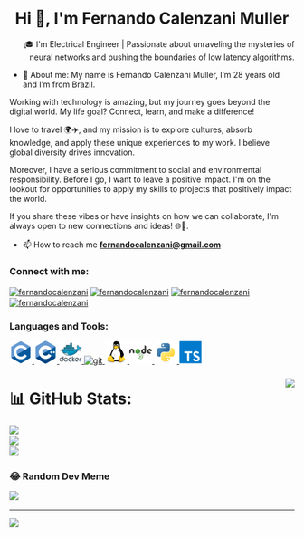 <h1 align="center">Hi 👋, I'm Fernando Calenzani Muller</h1>
<p align="right">🎓 I'm Electrical Engineer | Passionate about unraveling the mysteries of neural networks and pushing the boundaries of low latency algorithms.</p>

- 💬 About me: My name is Fernando Calenzani Muller, I’m 28 years old and I’m from Brazil.

Working with technology is amazing, but my journey goes beyond the digital world. My life goal? Connect, learn, and make a difference!

I love to travel 🌍✈️, and my mission is to explore cultures, absorb knowledge, and apply these unique experiences to my work. I believe global diversity drives innovation.

Moreover, I have a serious commitment to social and environmental responsibility. Before I go, I want to leave a positive impact. I'm on the lookout for opportunities to apply my skills to projects that positively impact the world.

If you share these vibes or have insights on how we can collaborate, I'm always open to new connections and ideas! 🌐🌟.

- 📫 How to reach me **fernandocalenzani@gmail.com**

<h3 align="left">Connect with me:</h3>
<p align="left">
<a href="https://linkedin.com/in/fernandocalenzani" target="blank"><img align="center" src="https://raw.githubusercontent.com/rahuldkjain/github-profile-readme-generator/master/src/images/icons/Social/linked-in-alt.svg" alt="fernandocalenzani" height="30" width="40" /></a>
<a href="https://fb.com/fernandocalenzani" target="blank"><img align="center" src="https://raw.githubusercontent.com/rahuldkjain/github-profile-readme-generator/master/src/images/icons/Social/facebook.svg" alt="fernandocalenzani" height="30" width="40" /></a>
<a href="https://instagram.com/fernandocalenzani" target="blank"><img align="center" src="https://raw.githubusercontent.com/rahuldkjain/github-profile-readme-generator/master/src/images/icons/Social/instagram.svg" alt="fernandocalenzani" height="30" width="40" /></a>
<a href="https://discord.gg/fernandocalenzani" target="blank"><img align="center" src="https://raw.githubusercontent.com/rahuldkjain/github-profile-readme-generator/master/src/images/icons/Social/discord.svg" alt="fernandocalenzani" height="30" width="40" /></a>
</p>

<h3 align="left">Languages and Tools:</h3>
<p align="left"> <a href="https://www.cprogramming.com/" target="_blank" rel="noreferrer"> <img src="https://raw.githubusercontent.com/devicons/devicon/master/icons/c/c-original.svg" alt="c" width="40" height="40"/> </a> <a href="https://www.w3schools.com/cpp/" target="_blank" rel="noreferrer"> <img src="https://raw.githubusercontent.com/devicons/devicon/master/icons/cplusplus/cplusplus-original.svg" alt="cplusplus" width="40" height="40"/> </a> <a href="https://www.docker.com/" target="_blank" rel="noreferrer"> <img src="https://raw.githubusercontent.com/devicons/devicon/master/icons/docker/docker-original-wordmark.svg" alt="docker" width="40" height="40"/> </a> <a href="https://git-scm.com/" target="_blank" rel="noreferrer"> <img src="https://www.vectorlogo.zone/logos/git-scm/git-scm-icon.svg" alt="git" width="40" height="40"/> </a> <a href="https://www.linux.org/" target="_blank" rel="noreferrer"> <img src="https://raw.githubusercontent.com/devicons/devicon/master/icons/linux/linux-original.svg" alt="linux" width="40" height="40"/> </a> <a href="https://nodejs.org" target="_blank" rel="noreferrer"> <img src="https://raw.githubusercontent.com/devicons/devicon/master/icons/nodejs/nodejs-original-wordmark.svg" alt="nodejs" width="40" height="40"/> </a> <a href="https://www.python.org" target="_blank" rel="noreferrer"> <img src="https://raw.githubusercontent.com/devicons/devicon/master/icons/python/python-original.svg" alt="python" width="40" height="40"/> </a> <a href="https://www.typescriptlang.org/" target="_blank" rel="noreferrer"> <img src="https://raw.githubusercontent.com/devicons/devicon/master/icons/typescript/typescript-original.svg" alt="typescript" width="40" height="40"/> </a> </p>


###

<img align="right" height="150" src="https://i.pinimg.com/originals/ab/53/c3/ab53c3258caa5c3c691b4de46cb5ad88.gif"  />

###


# 📊 GitHub Stats:
![](https://github-readme-stats.vercel.app/api?username=fernandocalenzani&theme=blue-green&hide_border=true&include_all_commits=true&count_private=true)<br/>
![](https://github-readme-streak-stats.herokuapp.com/?user=fernandocalenzani&theme=blue-green&hide_border=true)<br/>
![](https://github-readme-stats.vercel.app/api/top-langs/?username=fernandocalenzani&theme=blue-green&hide_border=true&include_all_commits=true&count_private=true&layout=compact)


### 😂 Random Dev Meme
<img src='https://randommeme-five.vercel.app/' style="height: 400px;"/>

---
[![](https://visitcount.itsvg.in/api?id=fernandocalenzani&icon=0&color=0)](https://visitcount.itsvg.in)

<!-- Proudly created with GPRM ( https://gprm.itsvg.in ) -->

